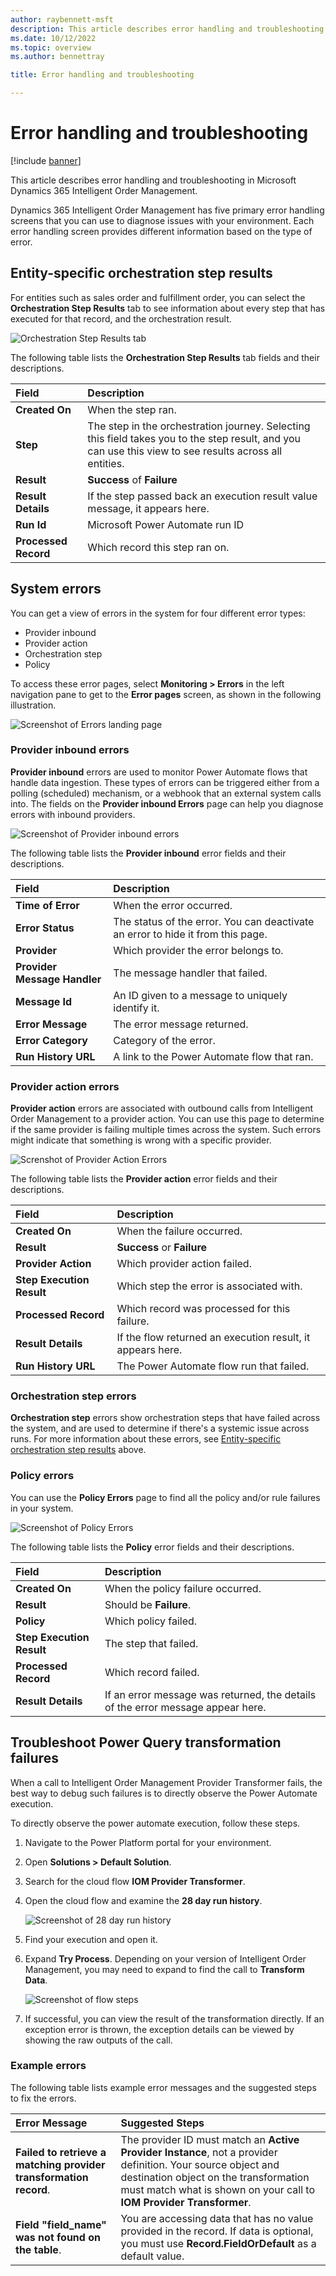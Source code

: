 ```yaml
---
author: raybennett-msft
description: This article describes error handling and troubleshooting in Microsoft Dynamics 365 Intelligent Order Management.
ms.date: 10/12/2022
ms.topic: overview
ms.author: bennettray

title: Error handling and troubleshooting

---
```

# Error handling and troubleshooting

[!include [banner](includes/banner.md)]

This article describes error handling and troubleshooting in Microsoft Dynamics 365 Intelligent Order Management.

Dynamics 365 Intelligent Order Management has five primary error handling screens that you can use to diagnose issues with your environment. Each error handling screen provides different information based on the type of error.

## Entity-specific orchestration step results

For entities such as sales order and fulfillment order, you can select the **Orchestration Step Results** tab to see information about every step that has executed for that record, and the orchestration result.

![Orchestration Step Results tab](media/troubleshooting-002.png)

The following table lists the **Orchestration Step Results** tab fields and their descriptions.

|**Field**|**Description**|
|:-|:-|
|**Created On**|When the step ran.|
|**Step**|The step in the orchestration journey. Selecting this field takes you to the step result, and you can use this view to see results across all entities.|
|**Result**|**Success** of **Failure**|
|**Result Details**|If the step passed back an execution result value message, it appears here. |
|**Run Id**|Microsoft Power Automate run ID|
|**Processed Record**|Which record this step ran on.|

## System errors

You can get a view of errors in the system for four different error types:

- Provider inbound
- Provider action
- Orchestration step
- Policy

To access these error pages, select **Monitoring \> Errors** in the left navigation pane to get to the **Error pages** screen, as shown in the following illustration.

![Screenshot of Errors landing page](media/troubleshooting-004.png)

### Provider inbound errors

**Provider inbound** errors are used to monitor Power Automate flows that handle data ingestion. These types of errors can be triggered either from a polling (scheduled) mechanism, or a webhook that an external system calls into. The fields on the **Provider inbound Errors** page can help you diagnose errors with inbound providers.

![Screenshot of Provider inbound errors](media/troubleshooting-005.png)

The following table lists the **Provider inbound** error fields and their descriptions.

|**Field**|**Description**|
|:-|:-|
|**Time of Error**|When the error occurred.|
|**Error Status**|The status of the error. You can deactivate an error to hide it from this page.|
|**Provider**|Which provider the error belongs to.|
|**Provider Message Handler**|The message handler that failed.|
|**Message Id**|An ID given to a message to uniquely identify it.|
|**Error Message**|The error message returned.|
|**Error Category**|Category of the error.|
|**Run History URL**|A link to the Power Automate flow that ran.|

### Provider action errors

**Provider action** errors are associated with outbound calls from Intelligent Order Management to a provider action. You can use this page to determine if the same provider is failing multiple times across the system. Such errors might indicate that something is wrong with a specific provider.

![Screnshot of Provider Action Errors](media/troubleshooting-006.png)

The following table lists the **Provider action** error fields and their descriptions.

|**Field**|**Description**|
|:-|:-|
|**Created On**|When the failure occurred.|
|**Result**|**Success** or **Failure**|
|**Provider Action**|Which provider action failed.|
|**Step Execution Result**|Which step the error is associated with.|
|**Processed Record**|Which record was processed for this failure.|
|**Result Details**|If the flow returned an execution result, it appears here.|
|**Run History URL**|The Power Automate flow run that failed.|

### Orchestration step errors

**Orchestration step** errors show orchestration steps that have failed across the system, and are used to determine if there's a systemic issue across runs. For more information about these errors, see [Entity-specific orchestration step results](#entity-specific-orchestration-step-results) above.

### Policy errors

You can use the **Policy Errors** page to find all the policy and/or rule failures in your system. 

![Screenshot of Policy Errors](media/troubleshooting-007.png)

The following table lists the **Policy** error fields and their descriptions.

|**Field**|**Description**|
|:-|:-|
|**Created On**|When the policy failure occurred.|
|**Result**|Should be **Failure**.|
|**Policy**|Which policy failed.|
|**Step Execution Result**|The step that failed.|
|**Processed Record**|Which record failed.|
|**Result Details**|If an error message was returned, the details of the error message appear here.|

## Troubleshoot Power Query transformation failures

When a call to Intelligent Order Management Provider Transformer fails, the best way to debug such failures is to directly observe the Power Automate execution.

To directly observe the power automate execution, follow these steps.

1. Navigate to the Power Platform portal for your environment.
1. Open **Solutions \> Default Solution**.
1. Search for the cloud flow **IOM Provider Transformer**.
1. Open the cloud flow and examine the **28 day run history**.

    ![Screenshot of 28 day run history](media/troubleshooting-009.png)

1. Find your execution and open it.
1. Expand **Try Process**. Depending on your version of Intelligent Order Management, you may need to expand to find the call to **Transform Data**.

    ![Screenshot of flow steps](media/troubleshooting-010.png)

1. If successful, you can view the result of the transformation directly. If an exception error is thrown, the exception details can be viewed by showing the raw outputs of the call.

### Example errors

The following table lists example error messages and the suggested steps to fix the errors.

|**Error Message**|**Suggested Steps**|
|:-|:-|
|**Failed to retrieve a matching provider transformation record**.|The provider ID must match an **Active Provider Instance**, not a provider definition. Your source object and destination object on the transformation must match what is shown on your call to **IOM Provider Transformer**.|
|**Field "field\_name" was not found on the table**.|You are accessing data that has no value provided in the record. If data is optional, you must use **Record.FieldOrDefault** as a default value.|
